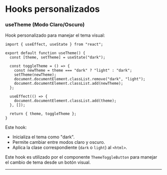 # Hooks personalizados

### useTheme (Modo Claro/Oscuro)

Hook personalizado para manejar el tema visual:

```
import { useEffect, useState } from "react";

export default function useTheme() {
  const [theme, setTheme] = useState("dark");

  const toggleTheme = () => {
    const newTheme = theme === "dark" ? "light" : "dark";
    setTheme(newTheme);
    document.documentElement.classList.remove("dark", "light");
    document.documentElement.classList.add(newTheme);
  };

  useEffect(() => {
    document.documentElement.classList.add(theme);
  }, []);

  return { theme, toggleTheme };
}
```

Este hook:

- Inicializa el tema como "dark".
- Permite cambiar entre modos claro y oscuro.
- Aplica la clase correspondiente (`dark` o `light`) al `<html>`.

Este hook es utilizado por el componente `ThemeToggleButton` para manejar el cambio de tema desde un botón visual.

---

##